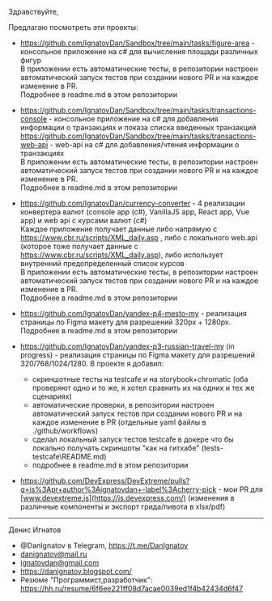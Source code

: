 Здравствуйте,

Предлагаю посмотреть эти проекты:

- https://github.com/IgnatovDan/Sandbox/tree/main/tasks/figure-area - консольное приложение на c# для вычисления площади различных фигур  
В приложении есть автоматические тесты, в репозитории настроен автоматический запуск тестов при создании нового PR и на каждое изменение в PR.  
Подробнее в readme.md в этом репозитории

- https://github.com/IgnatovDan/Sandbox/tree/main/tasks/transactions-console - консольное приложение на c# для добавления информации о транзакциях и показа списка введенных транзакций  
https://github.com/IgnatovDan/Sandbox/tree/main/tasks/transactions-web-api - web-api на c# для добавления/чтения информации о транзакциях  
В приложении есть автоматические тесты, в репозитории настроен автоматический запуск тестов при создании нового PR и на каждое изменение в PR.  
Подробнее в readme.md в этом репозитории

- https://github.com/IgnatovDan/currency-converter - 4 реализации конвертера валют (console app (c#), VanillaJS app, React app, Vue app) и web api с курсами валют (c#)  
Каждое приложение получает данные либо напрямую с https://www.cbr.ru/scripts/XML_daily.asp , либо с локального web.api (которое тоже получает данные с https://www.cbr.ru/scripts/XML_daily.asp), либо использует внутренний предопределенный список курсов  
В приложении есть автоматические тесты, в репозитории настроен автоматический запуск тестов при создании нового PR и на каждое изменение в PR.  
Подробнее в readme.md в этом репозитории

- https://github.com/IgnatovDan/yandex-p4-mesto-my - реализация страницы по Figma макету для разрешений 320px + 1280px. Подробнее в readme.md в этом репозитории

- https://github.com/IgnatovDan/yandex-p3-russian-travel-my (in progress) - реализация страницы по Figma макету для разрешений 320/768/1024/1280. В проекте я добавил:
  - скриншотные тесты на testcafe и на storybook+chromatic (оба проверяют одно и то же, я хотел сравнить их на одних и тех же сценариях)
  - автоматические проверки, в репозитории настроен автоматический запуск тестов при создании нового PR и на каждое изменение в PR (отдельные yaml файлы в ./github/workflows)
  - сделал локальный запуск тестов testcafe в докере что бы локально получать скриншоты "как на гитхабе" (tests-testcafe\README.md)
  - подробнее в readme.md в этом репозитории

- https://github.com/DevExpress/DevExtreme/pulls?q=is%3Apr+author%3Aignatovdan+-label%3Acherry-pick - мои PR для [www.devextreme.js](https://js.devexpress.com/) (изменения в различные компоненты и экспорт грида/пивота в xlsx/pdf)

---
Денис Игнатов  
- @DanIgnatov в Telegram, https://t.me/DanIgnatov  
- danignatov@mail.ru
- ignatovdan@gmail.com
- https://danignatov.blogspot.com/
- Резюме "Программист,разработчик": https://hh.ru/resume/6f6ee221ff08d7acae0039ed1f4b42434d6f47

